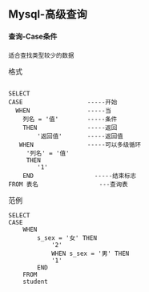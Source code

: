 ## Mysql-高级查询

#### 查询-Case条件

```
适合查找类型较少的数据
```

格式

```mysql

SELECT
CASE				  -----开始	
  WHEN				  -----当
	列名 = '值' 	    -----条件
	THEN			  -----返回
		'返回值' 	    -----返回值
   WHEN 			  -----可以多级循环
   	 '列名' = '值' 
   	 THEN
		'1' 		
	END 				-----结束标志
FROM 表名					---查询表
```

范例

```MYSQL
SELECT
CASE
	WHEN
		s_sex = '女' THEN
			'2' 
			WHEN s_sex = '男' THEN
			'1' 
		END 
	FROM
	student
```

